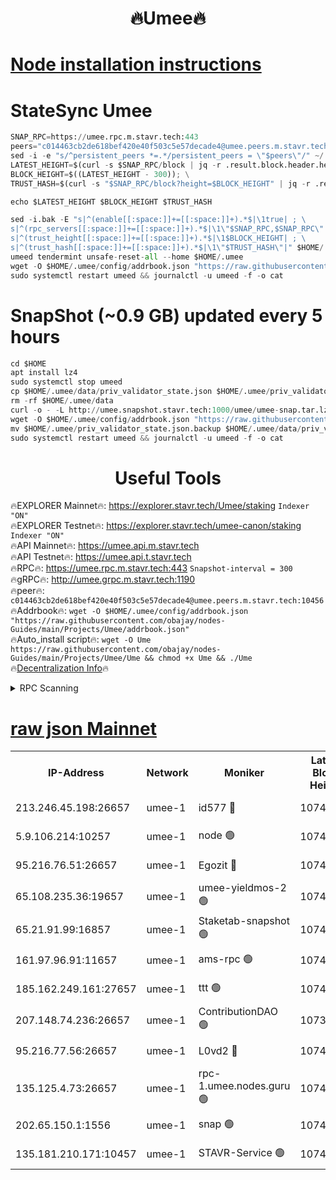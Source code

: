 <h1 align="center"> 🔥Umee🔥</h1>


[Node installation instructions](https://github.com/obajay/nodes-Guides/tree/main/Projects/Umee)
=
# StateSync Umee
```python
SNAP_RPC=https://umee.rpc.m.stavr.tech:443
peers="c014463cb2de618bef420e40f503c5e57decade4@umee.peers.m.stavr.tech:10456"
sed -i -e "s/^persistent_peers *=.*/persistent_peers = \"$peers\"/" ~/.umee/config/config.toml
LATEST_HEIGHT=$(curl -s $SNAP_RPC/block | jq -r .result.block.header.height); \
BLOCK_HEIGHT=$((LATEST_HEIGHT - 300)); \
TRUST_HASH=$(curl -s "$SNAP_RPC/block?height=$BLOCK_HEIGHT" | jq -r .result.block_id.hash)

echo $LATEST_HEIGHT $BLOCK_HEIGHT $TRUST_HASH

sed -i.bak -E "s|^(enable[[:space:]]+=[[:space:]]+).*$|\1true| ; \
s|^(rpc_servers[[:space:]]+=[[:space:]]+).*$|\1\"$SNAP_RPC,$SNAP_RPC\"| ; \
s|^(trust_height[[:space:]]+=[[:space:]]+).*$|\1$BLOCK_HEIGHT| ; \
s|^(trust_hash[[:space:]]+=[[:space:]]+).*$|\1\"$TRUST_HASH\"|" $HOME/.umee/config/config.toml
umeed tendermint unsafe-reset-all --home $HOME/.umee
wget -O $HOME/.umee/config/addrbook.json "https://raw.githubusercontent.com/obajay/nodes-Guides/main/Projects/Umee/addrbook.json"
sudo systemctl restart umeed && journalctl -u umeed -f -o cat
```
# SnapShot (~0.9 GB) updated every 5 hours
```python
cd $HOME
apt install lz4
sudo systemctl stop umeed
cp $HOME/.umee/data/priv_validator_state.json $HOME/.umee/priv_validator_state.json.backup
rm -rf $HOME/.umee/data
curl -o - -L http://umee.snapshot.stavr.tech:1000/umee/umee-snap.tar.lz4 | lz4 -c -d - | tar -x -C $HOME/.umee --strip-components 2
wget -O $HOME/.umee/config/addrbook.json "https://raw.githubusercontent.com/obajay/nodes-Guides/main/Projects/Umee/addrbook.json"
mv $HOME/.umee/priv_validator_state.json.backup $HOME/.umee/data/priv_validator_state.json
sudo systemctl restart umeed && journalctl -u umeed -f -o cat
```
 <h1 align="center"> Useful Tools</h1>

🔥EXPLORER Mainnet🔥:      https://explorer.stavr.tech/Umee/staking             `Indexer "ON"` \
🔥EXPLORER Testnet🔥:        https://explorer.stavr.tech/umee-canon/staking      `Indexer "ON"` \
🔥API Mainnet🔥:                   https://umee.api.m.stavr.tech \
🔥API Testnet🔥:                     https://umee.api.t.stavr.tech \
🔥RPC🔥:                           https://umee.rpc.m.stavr.tech:443                     `Snapshot-interval = 300` \
🔥gRPC🔥:                              http://umee.grpc.m.stavr.tech:1190 \
🔥peer🔥:                     `c014463cb2de618bef420e40f503c5e57decade4@umee.peers.m.stavr.tech:10456` \
🔥Addrbook🔥:    ```wget -O $HOME/.umee/config/addrbook.json "https://raw.githubusercontent.com/obajay/nodes-Guides/main/Projects/Umee/addrbook.json"``` \
🔥Auto_install script🔥: ```wget -O Ume https://raw.githubusercontent.com/obajay/nodes-Guides/main/Projects/Umee/Ume && chmod +x Ume && ./Ume``` \
🔥[Decentralization Info](https://github.com/obajay/StateSync-snapshots/tree/main/Projects/Umee/Decentralization)🔥

<details>
<summary>RPC Scanning</summary>

<h2 align="center"> We scan nodes in real time every 4 hours. And we provide the final result of RPC endpoints.
We cannot influence the operation of these nodes in any way. </h2>


```python
If Voting Power is higher than 0 --> then the Node is a validator of the network and may be subject to attack and be a potential threat to the chain.
```
```python
We marked such validators with a red symbol
```

</details>

[raw json Mainnet](https://rpc-check.umeem.stavr.tech/umeem/rpc-umeem-result.json)
=



<table><tr><th>IP-Address</th><th>Network</th><th>Moniker</th><th>Latest Block Height</th><th>Earliest Block Height</th><th>Catching Up</th><th>Tx Index</th><th>Voting Power</th><th>Scan Time</th></tr><tr><td>213.246.45.198:26657</td><td>umee-1</td><td>id577 🔴</td><td>10746126</td><td>7100001</td><td>False</td><td>on</td><td>35115952</td><td>2024-02-25T04:00:56.631513899UTC</td></tr><tr><td>5.9.106.214:10257</td><td>umee-1</td><td>node 🟢</td><td>10746134</td><td>7942001</td><td>False</td><td>on</td><td>0</td><td>2024-02-25T04:01:43.543449835UTC</td></tr><tr><td>95.216.76.51:26657</td><td>umee-1</td><td>Egozit 🔴</td><td>10746138</td><td>8262001</td><td>False</td><td>off</td><td>38427378</td><td>2024-02-25T04:02:06.360790586UTC</td></tr><tr><td>65.108.235.36:19657</td><td>umee-1</td><td>umee-yieldmos-2 🟢</td><td>10746119</td><td>9575548</td><td>False</td><td>on</td><td>0</td><td>2024-02-25T04:00:15.315580083UTC</td></tr><tr><td>65.21.91.99:16857</td><td>umee-1</td><td>Staketab-snapshot 🟢</td><td>10746131</td><td>9992001</td><td>False</td><td>off</td><td>0</td><td>2024-02-25T04:01:21.629406458UTC</td></tr><tr><td>161.97.96.91:11657</td><td>umee-1</td><td>ams-rpc 🟢</td><td>10746142</td><td>10352001</td><td>False</td><td>on</td><td>0</td><td>2024-02-25T04:02:27.398931908UTC</td></tr><tr><td>185.162.249.161:27657</td><td>umee-1</td><td>ttt 🟢</td><td>10746133</td><td>10381617</td><td>False</td><td>on</td><td>0</td><td>2024-02-25T04:01:34.204810831UTC</td></tr><tr><td>207.148.74.236:26657</td><td>umee-1</td><td>ContributionDAO 🟢</td><td>10738676</td><td>10484838</td><td>False</td><td>off</td><td>0</td><td>2024-02-25T04:02:13.900879808UTC</td></tr><tr><td>95.216.77.56:26657</td><td>umee-1</td><td>L0vd2 🔴</td><td>10746142</td><td>10646142</td><td>False</td><td>off</td><td>38384409</td><td>2024-02-25T04:02:27.090704518UTC</td></tr><tr><td>135.125.4.73:26657</td><td>umee-1</td><td>rpc-1.umee.nodes.guru 🟢</td><td>10746138</td><td>10691018</td><td>False</td><td>on</td><td>0</td><td>2024-02-25T04:02:06.710161111UTC</td></tr><tr><td>202.65.150.1:1556</td><td>umee-1</td><td>snap 🟢</td><td>10746134</td><td>10743658</td><td>False</td><td>on</td><td>0</td><td>2024-02-25T04:01:41.233648026UTC</td></tr><tr><td>135.181.210.171:10457</td><td>umee-1</td><td>STAVR-Service 🟢</td><td>10746140</td><td>10745401</td><td>False</td><td>on</td><td>0</td><td>2024-02-25T04:02:14.256321454UTC</td></tr></table>
